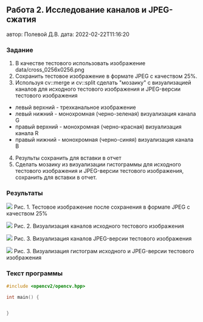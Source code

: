 ## Работа 2. Исследование каналов и JPEG-сжатия
автор: Полевой Д.В.
дата: 2022-02-22T11:16:20

<!-- url: https://gitlab.com/2021-misis-spring/polevoy_d_v/-/tree/master/prj.labs/lab02 -->

### Задание
1. В качестве тестового использовать изображение data/cross_0256x0256.png
2. Сохранить тестовое изображение в формате JPEG с качеством 25%.
3. Используя cv::merge и cv::split сделать "мозаику" с визуализацией каналов для исходного тестового изображения и JPEG-версии тестового изображения
- левый верхний - трехканальное изображение
- левый нижний - монохромная (черно-зеленая) визуализация канала G
- правый верхний - монохромная (черно-красная) визуализация канала R
- правый нижний - монохромная (черно-синяя) визуализация канала B
4. Результы сохранить для вставки в отчет
5. Сделать мозаику из визуализации гистограммы для исходного тестового изображения и JPEG-версии тестового изображения, сохранить для вставки в отчет.

### Результаты

![](cross_0256x0256_025.jpg)
Рис. 1. Тестовое изображение после сохранения в формате JPEG с качеством 25%

![](cross_0256x0256_png_channels.png)
Рис. 2. Визуализация каналов исходного тестового изображения

![](cross_0256x0256_jpg_channels.png)
Рис. 3. Визуализация каналов JPEG-версии тестового изображения

![](cross_0256x0256_hists.png)
Рис. 3. Визуализация гистограм исходного и JPEG-версии тестового изображения

### Текст программы

```cpp
#include <opencv2/opencv.hpp>

int main() {


}
```
